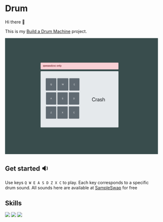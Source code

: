# Drum

Hi there 👋

This is my [Build a Drum Machine](https://www.freecodecamp.org/learn/front-end-libraries/front-end-libraries-projects/build-a-drum-machine) project.

![](public/screenshot.png)

## Get started 🔉
Use keys `Q W E A S D Z X C` to play. Each key corresponds to a specific drum sound. All sounds here are available at [SampleSwap](https://sampleswap.org/) for free

## Skills
![](https://img.shields.io/badge/sass-CC6699?logo=sass&logoColor=white&style=for-the-badge) ![](https://img.shields.io/badge/react-61DAFB?logo=react&logoColor=black&style=for-the-badge) ![](https://img.shields.io/badge/bootstrap-7952B3?logo=bootstrap&logoColor=white&style=for-the-badge)